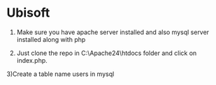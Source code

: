 # Ubisoft

1) Make sure you have apache server installed and also mysql server installed along with php

2) Just clone the repo in C:\Apache24\htdocs folder and click on index.php.
 
3)Create a table name users in mysql 

